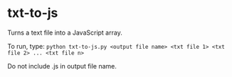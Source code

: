 # txt-to-js

Turns a text file into a JavaScript array.

To run, type:
`python txt-to-js.py <output file name> <txt file 1> <txt file 2> ... <txt file n>`

Do not include .js in output file name.
